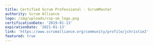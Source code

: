 ```yaml
---
title: Certified Scrum Professional - ScrumMaster
authority: Scrum Alliance
logo: /img/uploads/csp-sm_logo.png
certificationDate: '2019-01-13'
expirationDate: '2021-01-13'
link: 'https://www.scrumalliance.org/community/profile/jchristie2'
featured: true
---
```


